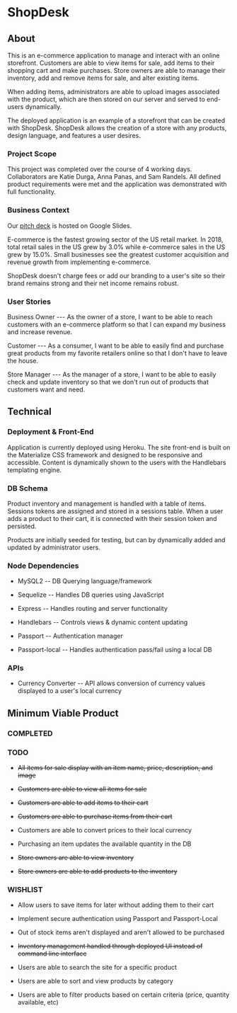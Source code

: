 # ShopDesk

## About

This is an e-commerce application to manage and interact with an online storefront. Customers are able to view items for sale, add items to their shopping cart and make purchases. Store owners are able to manage their inventory, add and remove items for sale, and alter existing items.

When adding items, administrators are able to upload images associated with the product, which are then stored on our server and served to end-users dynamically.

The deployed application is an example of a storefront that can be created with ShopDesk. ShopDesk allows the creation of a store with any products, design language, and features a user desires.

### Project Scope

This project was completed over the course of 4 working days. Collaborators are Katie Durga, Anna Panas, and Sam Randels. All defined product requirements were met and the application was demonstrated with full functionality.

### Business Context

Our [pitch deck](https://docs.google.com/presentation/d/1NrNWlxYCQ4QATR659-QfrsXOXH5aKYEky6Sua3D21Lw/edit?usp=sharing "ShopDesk") is hosted on Google Slides.

E-commerce is the fastest growing sector of the US retail market. In 2018, total retail sales in the US grew by 3.0% while e-commerce sales in the US grew by 15.0%. Small businesses see the greatest customer acquisition and revenue growth from implementing e-commerce.

ShopDesk doesn't charge fees or add our branding to a user's site so their brand remains strong and their net income remains robust.

### User Stories

Business Owner --- As the owner of a store, I want to be able to reach customers with an e-commerce platform so that I can expand my business and increase revenue.

Customer --- As a consumer, I want to be able to easily find and purchase great products from my favorite retailers online so that I don't have to leave the house.

Store Manager --- As the manager of a store, I want to be able to easily check and update inventory so that we don't run out of products that customers want and need.

## Technical

### Deployment & Front-End

Application is currently deployed using Heroku. The site front-end is built on the Materialize CSS framework and designed to be responsive and accessible. Content is dynamically shown to the users with the Handlebars templating engine.

### DB Schema

Product inventory and management is handled with a table of items. Sessions tokens are assigned and stored in a sessions table. When a user adds a product to their cart, it is connected with their session token and persisted.

Products are initially seeded for testing, but can by dynamically added and updated by administrator users.

### Node Dependencies

* MySQL2 -- DB Querying language/framework

* Sequelize -- Handles DB queries using JavaScript

* Express -- Handles routing and server functionality

* Handlebars -- Controls views & dynamic content updating

* Passport -- Authentication manager

* Passport-local -- Handles authentication pass/fail using a local DB

### APIs

* Currency Converter -- API allows conversion of currency values displayed to a user's local currency

## Minimum Viable Product

### COMPLETED

### TODO

* ~~All items for sale display with an item name, price, description, and image~~

* ~~Customers are able to view all items for sale~~

* ~~Customers are able to add items to their cart~~

* ~~Customers are able to purchase items from their cart~~

* Customers are able to convert prices to their local currency

* Purchasing an item updates the available quantity in the DB

* ~~Store owners are able to view inventory~~

* ~~Store owners are able to add products to the inventory~~

### WISHLIST

* Allow users to save items for later without adding them to their cart

* Implement secure authentication using Passport and Passport-Local

* Out of stock items aren't displayed and aren't allowed to be purchased

* ~~Inventory management handled through deployed UI instead of command line interface~~

* Users are able to search the site for a specific product

* Users are able to sort and view products by category

* Users are able to filter products based on certain criteria (price, quantity available, etc)
